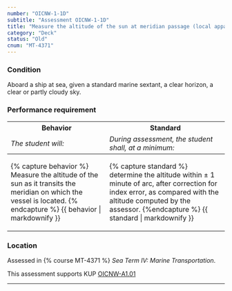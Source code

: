```yaml
---
number: "OICNW-1-1D"
subtitle: "Assessment OICNW-1-1D"
title: "Measure the altitude of the sun at meridian passage (local apparent noon)"
category: "Deck"
status: "Old"
cnum: "MT-4371"
---
```

### Condition

Aboard a ship at sea, given a standard marine sextant, a clear horizon, a clear or partly cloudy sky.

### Performance requirement 

<table width='100%' class='Guidelines'>
 <thead>
 <tr>
     <th class='thirty'>Behavior</th>
     <th class='seventy'>Standard</th>
 </tr>
 <tr>
     <td><em>The student will:</em></td>
     <td><em>During assessment, the student shall, at a minimum:</em></td>
 </tr>
 </thead>
 <tbody>
 

<tr><td>

{% capture behavior %}
Measure the altitude of the sun as it transits the meridian on which the vessel is located.
{% endcapture %}
{{ behavior | markdownify }}

</td><td>

{% capture standard %}
determine the altitude  within ± 1 minute of arc, after correction for index error, as compared with the altitude computed by the assessor.
{%endcapture %}
{{ standard | markdownify }}

</td></tr>



 </tbody>
 </table>

### Location

Assessed in  {% course  MT-4371 %}  *Sea Term IV: Marine Transportation*.

This assessment supports KUP [OICNW-A1.01]({{site.baseurl}}/tables/21.html#OICNW-A1.01)

***

